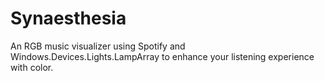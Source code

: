 # Synaesthesia

An RGB music visualizer using Spotify and Windows.Devices.Lights.LampArray to enhance your listening experience with color.
